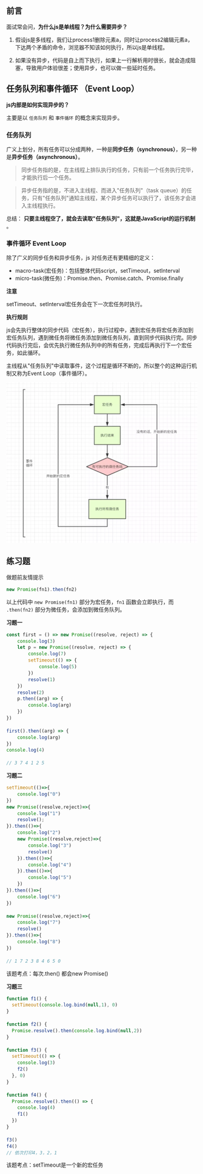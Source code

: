 
## 前言
面试常会问，**为什么js是单线程？为什么需要异步？**

1. 假设js是多线程，我们让process1删除元素a，同时让process2编辑元素a，下达两个矛盾的命令，浏览器不知该如何执行，所以js是单线程。

2. 如果没有异步，代码是自上而下执行，如果上一行解析用时很长，就会造成阻塞，导致用户体验很差；使用异步，也可以做一些延时任务。

## 任务队列和事件循环 （Event Loop）
**js内部是如何实现异步的？**

主要是以 `任务队列` 和 `事件循环` 的概念来实现异步。

### 任务队列

广义上划分，所有任务可以分成两种，一种是**同步任务（synchronous）**，另一种是**异步任务（asynchronous）**。

>同步任务指的是，在主线程上排队执行的任务，只有前一个任务执行完毕，才能执行后一个任务。

>异步任务指的是，不进入主线程、而进入"任务队列"（task
queue）的任务，只有"任务队列"通知主线程，某个异步任务可以执行了，该任务才会进入主线程执行。

总结： **只要主线程空了，就会去读取"任务队列"，这就是JavaScript的运行机制** 。

### 事件循环 Event Loop

除了广义的同步任务和异步任务，js 对任务还有更精细的定义：
- macro-task(宏任务)：包括整体代码script，setTimeout，setInterval
- micro-task(微任务)：Promise.then、Promise.catch、Promise.finally

**注意**

setTimeout、setInterval宏任务会在下一次宏任务时执行。

**执行规则**

js会先执行整体的同步代码（宏任务），执行过程中，遇到宏任务将宏任务添加到宏任务队列，遇到微任务将微任务添加到微任务队列，直到同步代码执行完。同步代码执行完后，会优先执行微任务队列中的所有任务，完成后再执行下一个宏任务，如此循环。

主线程从"任务队列"中读取事件，这个过程是循环不断的，所以整个的这种运行机制又称为Event Loop（事件循环）。

![](images/事件循环机制.png)

## 练习题

做题前友情提示

```javascript
new Promise(fn1).then(fn2)
```

以上代码中 `new Promise(fn1)` 部分为宏任务，`fn1` 函数会立即执行，而 `.then(fn2)` 部分为微任务，会添加到微任务队列。

**习题一**

```javascript
const first = () => new Promise((resolve, reject) => {
    console.log(3)
    let p = new Promise((resolve, reject) => {
        console.log(7)
        setTimeout(() => {
            console.log(5)
        })
        resolve(1)
    })
    resolve(2)
    p.then((arg) => {
        console.log(arg)
    })
})
 
first().then((arg) => {
    console.log(arg)
})
console.log(4) 

// 3 7 4 1 2 5
```

**习题二**

```javascript
setTimeout(()=>{
    console.log("0")
})
new Promise((resolve,reject)=>{
    console.log("1")
    resolve();
}).then(()=>{
    console.log("2")
    new Promise((resolve,reject)=>{
        console.log("3")
        resolve()
    }).then(()=>{
        console.log("4")
    }).then(()=>{
        console.log("5")
    })
}).then(()=>{
    console.log("6")
})

new Promise((resolve,reject)=>{
    console.log("7")
    resolve()
}).then(()=>{
    console.log("8")
}) 

// 1 7 2 3 8 4 6 5 0
```
该题考点：每次.then() 都会new Promise()

**习题三**

```javascript
function f1() {
  setTimeout(console.log.bind(null,1), 0)
}

function f2() {
  Promise.resolve().then(console.log.bind(null,2))
}

function f3() {
  setTimeout(() => {
    console.log(3)
    f2()
  }, 0)
}

function f4() {
  Promise.resolve().then(() => {
    console.log(4)
    f1()
  })
}

f3()
f4()
// 依次打印4，3，2，1
```
该题考点：setTimeout是一个新的宏任务